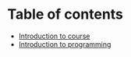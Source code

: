 # Table of contents

* [Introduction to course](README.md)
* [Introduction to programming](introduction-to-programming.md)

